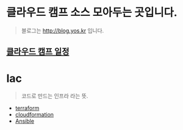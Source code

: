 # 클라우드 캠프 소스 모아두는 곳입니다.
>   블로그는 http://blog.yos.kr  입니다.


## <a href="https://yoskr.notion.site/a5151b379a064af0a3a6b842db6d6609?v=37889e8ef48c42f99e2ce59205236bea">클라우드 캠프 일정</a>


# Iac

> 코드로 만드는 인프라 라는 뜻.

+ <a href="./IaC/terraform">terraform</a>
+ <a href="./IaC/cloudformation">cloudformation</a>
+ <a href="./IaC/Ansible">Ansible</a>
